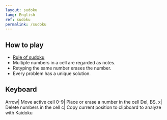 ```yaml
---
layout: sudoku
lang: English
ref: sudoku
permalink: /sudoku
---
```


## How to play

- [Rule of sudoku](./rule)
- Multiple numbers in a cell are regarded as notes.
- Retyping the same number erases the number.
- Every problem has a unique solution.

## Keyboard

Arrow| Move active cell
0-9| Place or erase a number in the cell
Del, BS, x| Delete numbers in the cell
c| Copy current position to clipboard to analyze with Kaidoku
